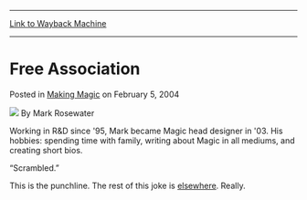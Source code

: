 
---
[Link to Wayback Machine](https://web.archive.org/web/20211016003022/https://magic.wizards.com/en/articles/archive/making-magic/free-association-2004-02-05-29)

[_metadata_:author]:- "Mark Rosewater"
[_metadata_:description]:- "“Scrambled.” This is the punchline. The rest of this joke is elsewhere. Really."
[_metadata_:generator]:- "Drupal 7 (http://drupal.org)"
[_metadata_:node]:- "614116"
[_metadata_:publish_date]:- "2004-02-05"
[_metadata_:source]:- "div-main-content"
[_metadata_:title]:- "Free Association"
[_metadata_:wayback_capture_timestamp]:- "2021-10-16 00:30:22"
[_metadata_:wayback_raw_url]:- "https://web.archive.org/web/20211016003022id_/https://magic.wizards.com/en/articles/archive/making-magic/free-association-2004-02-05-29"
[_metadata_:wayback_url]:- "https://magic.wizards.com/en/articles/archive/making-magic/free-association-2004-02-05-29"
---


Free Association
================



 Posted in [Making Magic](/en/articles/columns/making-magic)
 on February 5, 2004 






![](https://media.magic.wizards.com/styles/auth_small/public/images/person/authorpic_markrosewater.jpg)
By Mark Rosewater




 Working in R&D since '95, Mark became Magic head designer in '03. His hobbies: spending time with family, writing about Magic in all mediums, and creating short bios. 






“Scrambled.”


This is the punchline. The rest of this joke is [elsewhere](http://archive.wizards.com/Magic/Magazine/Article.aspx?x=magic/mr110.asp). Really.


  
  
  
  
  
  
  
  
  
  






